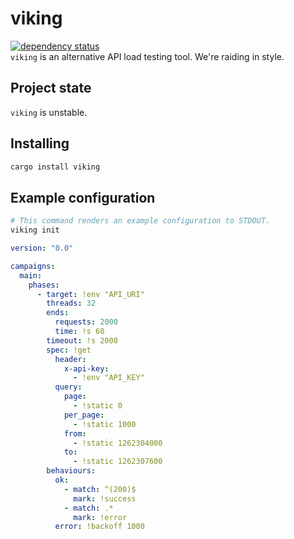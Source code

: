 # viking

[![dependency status](https://deps.rs/repo/github/replicadse/viking/status.svg)](https://deps.rs/repo/github/replicadse/viking)\
`viking` is an alternative API load testing tool. We're raiding in style.

## Project state

`viking` is unstable.

## Installing

```bash
cargo install viking
```

## Example configuration

```bash
# This command renders an example configuration to STDOUT.
viking init
```

```yaml
version: "0.0"

campaigns:
  main:
    phases:
      - target: !env "API_URI"
        threads: 32
        ends:
          requests: 2000
          time: !s 60
        timeout: !s 2000
        spec: !get
          header:
            x-api-key:
              - !env "API_KEY"
          query:
            page:
              - !static 0
            per_page:
              - !static 1000
            from:
              - !static 1262304000
            to:
              - !static 1262307600
        behaviours:
          ok:
            - match: ^(200)$
              mark: !success
            - match: .*
              mark: !error
          error: !backoff 1000

```
